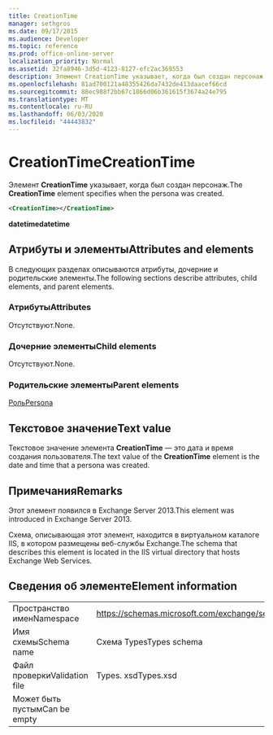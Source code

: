 ```yaml
---
title: CreationTime
manager: sethgros
ms.date: 09/17/2015
ms.audience: Developer
ms.topic: reference
ms.prod: office-online-server
localization_priority: Normal
ms.assetid: 32fa8946-3d5d-4123-8127-efc2ac369553
description: Элемент CreationTime указывает, когда был создан персонаж.
ms.openlocfilehash: 81ad700121a48355426da7432de413daacef66cd
ms.sourcegitcommit: 88ec988f2bb67c1866d06b361615f3674a24e795
ms.translationtype: MT
ms.contentlocale: ru-RU
ms.lasthandoff: 06/03/2020
ms.locfileid: "44443832"
---
```

# <a name="creationtime"></a><span data-ttu-id="50cd6-103">CreationTime</span><span class="sxs-lookup"><span data-stu-id="50cd6-103">CreationTime</span></span>

<span data-ttu-id="50cd6-104">Элемент **CreationTime** указывает, когда был создан персонаж.</span><span class="sxs-lookup"><span data-stu-id="50cd6-104">The **CreationTime** element specifies when the persona was created.</span></span> 
  
```XML
<CreationTime></CreationTime>
```

 <span data-ttu-id="50cd6-105">**datetime**</span><span class="sxs-lookup"><span data-stu-id="50cd6-105">**datetime**</span></span>
## <a name="attributes-and-elements"></a><span data-ttu-id="50cd6-106">Атрибуты и элементы</span><span class="sxs-lookup"><span data-stu-id="50cd6-106">Attributes and elements</span></span>

<span data-ttu-id="50cd6-107">В следующих разделах описываются атрибуты, дочерние и родительские элементы.</span><span class="sxs-lookup"><span data-stu-id="50cd6-107">The following sections describe attributes, child elements, and parent elements.</span></span>
  
### <a name="attributes"></a><span data-ttu-id="50cd6-108">Атрибуты</span><span class="sxs-lookup"><span data-stu-id="50cd6-108">Attributes</span></span>

<span data-ttu-id="50cd6-109">Отсутствуют.</span><span class="sxs-lookup"><span data-stu-id="50cd6-109">None.</span></span>
  
### <a name="child-elements"></a><span data-ttu-id="50cd6-110">Дочерние элементы</span><span class="sxs-lookup"><span data-stu-id="50cd6-110">Child elements</span></span>

<span data-ttu-id="50cd6-111">Отсутствуют.</span><span class="sxs-lookup"><span data-stu-id="50cd6-111">None.</span></span>
  
### <a name="parent-elements"></a><span data-ttu-id="50cd6-112">Родительские элементы</span><span class="sxs-lookup"><span data-stu-id="50cd6-112">Parent elements</span></span>

[<span data-ttu-id="50cd6-113">Роль</span><span class="sxs-lookup"><span data-stu-id="50cd6-113">Persona</span></span>](persona.md)
  
## <a name="text-value"></a><span data-ttu-id="50cd6-114">Текстовое значение</span><span class="sxs-lookup"><span data-stu-id="50cd6-114">Text value</span></span>

<span data-ttu-id="50cd6-115">Текстовое значение элемента **CreationTime** — это дата и время создания пользователя.</span><span class="sxs-lookup"><span data-stu-id="50cd6-115">The text value of the **CreationTime** element is the date and time that a persona was created.</span></span> 
  
## <a name="remarks"></a><span data-ttu-id="50cd6-116">Примечания</span><span class="sxs-lookup"><span data-stu-id="50cd6-116">Remarks</span></span>

<span data-ttu-id="50cd6-117">Этот элемент появился в Exchange Server 2013.</span><span class="sxs-lookup"><span data-stu-id="50cd6-117">This element was introduced in Exchange Server 2013.</span></span>
  
<span data-ttu-id="50cd6-118">Схема, описывающая этот элемент, находится в виртуальном каталоге IIS, в котором размещены веб-службы Exchange.</span><span class="sxs-lookup"><span data-stu-id="50cd6-118">The schema that describes this element is located in the IIS virtual directory that hosts Exchange Web Services.</span></span>
  
## <a name="element-information"></a><span data-ttu-id="50cd6-119">Сведения об элементе</span><span class="sxs-lookup"><span data-stu-id="50cd6-119">Element information</span></span>

|||
|:-----|:-----|
|<span data-ttu-id="50cd6-120">Пространство имен</span><span class="sxs-lookup"><span data-stu-id="50cd6-120">Namespace</span></span>  <br/> |https://schemas.microsoft.com/exchange/services/2006/types  <br/> |
|<span data-ttu-id="50cd6-121">Имя схемы</span><span class="sxs-lookup"><span data-stu-id="50cd6-121">Schema name</span></span>  <br/> |<span data-ttu-id="50cd6-122">Схема Types</span><span class="sxs-lookup"><span data-stu-id="50cd6-122">Types schema</span></span>  <br/> |
|<span data-ttu-id="50cd6-123">Файл проверки</span><span class="sxs-lookup"><span data-stu-id="50cd6-123">Validation file</span></span>  <br/> |<span data-ttu-id="50cd6-124">Types. xsd</span><span class="sxs-lookup"><span data-stu-id="50cd6-124">Types.xsd</span></span>  <br/> |
|<span data-ttu-id="50cd6-125">Может быть пустым</span><span class="sxs-lookup"><span data-stu-id="50cd6-125">Can be empty</span></span>  <br/> ||
   


